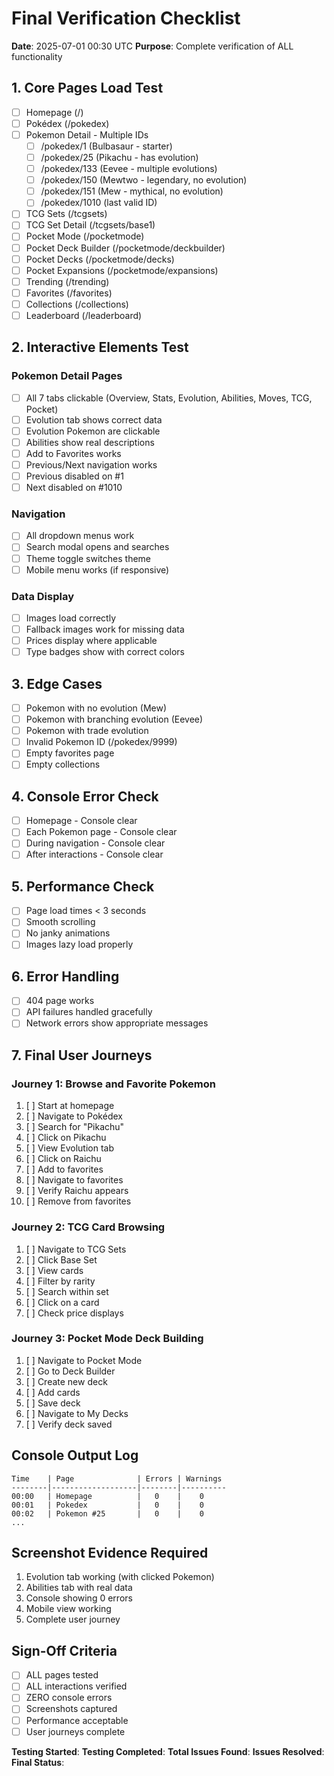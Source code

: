 # Final Verification Checklist
**Date**: 2025-07-01 00:30 UTC
**Purpose**: Complete verification of ALL functionality

## 1. Core Pages Load Test
- [ ] Homepage (/)
- [ ] Pokédex (/pokedex)
- [ ] Pokemon Detail - Multiple IDs
  - [ ] /pokedex/1 (Bulbasaur - starter)
  - [ ] /pokedex/25 (Pikachu - has evolution)
  - [ ] /pokedex/133 (Eevee - multiple evolutions)
  - [ ] /pokedex/150 (Mewtwo - legendary, no evolution)
  - [ ] /pokedex/151 (Mew - mythical, no evolution)
  - [ ] /pokedex/1010 (last valid ID)
- [ ] TCG Sets (/tcgsets)
- [ ] TCG Set Detail (/tcgsets/base1)
- [ ] Pocket Mode (/pocketmode)
- [ ] Pocket Deck Builder (/pocketmode/deckbuilder)
- [ ] Pocket Decks (/pocketmode/decks)
- [ ] Pocket Expansions (/pocketmode/expansions)
- [ ] Trending (/trending)
- [ ] Favorites (/favorites)
- [ ] Collections (/collections)
- [ ] Leaderboard (/leaderboard)

## 2. Interactive Elements Test
### Pokemon Detail Pages
- [ ] All 7 tabs clickable (Overview, Stats, Evolution, Abilities, Moves, TCG, Pocket)
- [ ] Evolution tab shows correct data
- [ ] Evolution Pokemon are clickable
- [ ] Abilities show real descriptions
- [ ] Add to Favorites works
- [ ] Previous/Next navigation works
- [ ] Previous disabled on #1
- [ ] Next disabled on #1010

### Navigation
- [ ] All dropdown menus work
- [ ] Search modal opens and searches
- [ ] Theme toggle switches theme
- [ ] Mobile menu works (if responsive)

### Data Display
- [ ] Images load correctly
- [ ] Fallback images work for missing data
- [ ] Prices display where applicable
- [ ] Type badges show with correct colors

## 3. Edge Cases
- [ ] Pokemon with no evolution (Mew)
- [ ] Pokemon with branching evolution (Eevee)
- [ ] Pokemon with trade evolution
- [ ] Invalid Pokemon ID (/pokedex/9999)
- [ ] Empty favorites page
- [ ] Empty collections

## 4. Console Error Check
- [ ] Homepage - Console clear
- [ ] Each Pokemon page - Console clear
- [ ] During navigation - Console clear
- [ ] After interactions - Console clear

## 5. Performance Check
- [ ] Page load times < 3 seconds
- [ ] Smooth scrolling
- [ ] No janky animations
- [ ] Images lazy load properly

## 6. Error Handling
- [ ] 404 page works
- [ ] API failures handled gracefully
- [ ] Network errors show appropriate messages

## 7. Final User Journeys
### Journey 1: Browse and Favorite Pokemon
1. [ ] Start at homepage
2. [ ] Navigate to Pokédex
3. [ ] Search for "Pikachu"
4. [ ] Click on Pikachu
5. [ ] View Evolution tab
6. [ ] Click on Raichu
7. [ ] Add to favorites
8. [ ] Navigate to favorites
9. [ ] Verify Raichu appears
10. [ ] Remove from favorites

### Journey 2: TCG Card Browsing
1. [ ] Navigate to TCG Sets
2. [ ] Click Base Set
3. [ ] View cards
4. [ ] Filter by rarity
5. [ ] Search within set
6. [ ] Click on a card
7. [ ] Check price displays

### Journey 3: Pocket Mode Deck Building
1. [ ] Navigate to Pocket Mode
2. [ ] Go to Deck Builder
3. [ ] Create new deck
4. [ ] Add cards
5. [ ] Save deck
6. [ ] Navigate to My Decks
7. [ ] Verify deck saved

## Console Output Log
```
Time    | Page              | Errors | Warnings
--------|-------------------|--------|----------
00:00   | Homepage          |   0    |    0
00:01   | Pokedex           |   0    |    0
00:02   | Pokemon #25       |   0    |    0
...
```

## Screenshot Evidence Required
1. Evolution tab working (with clicked Pokemon)
2. Abilities tab with real data
3. Console showing 0 errors
4. Mobile view working
5. Complete user journey

## Sign-Off Criteria
- [ ] ALL pages tested
- [ ] ALL interactions verified
- [ ] ZERO console errors
- [ ] Screenshots captured
- [ ] Performance acceptable
- [ ] User journeys complete

**Testing Started**: 
**Testing Completed**: 
**Total Issues Found**: 
**Issues Resolved**: 
**Final Status**: